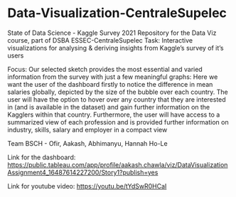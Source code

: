 # Data-Visualization-CentraleSupelec
State of Data Science - Kaggle Survey 2021
Repository for the Data Viz course, part of DSBA ESSEC-CentraleSupelec
Task: Interactive visualizations for analysing & deriving insights from Kaggle’s survey of it’s users

Focus:
Our selected sketch provides the most essential and varied information from the survey with just a few meaningful graphs:
Here we want the user of the dashboard firstly to notice the difference in mean salaries 
globally, depicted by the size of the bubble over each country. The user will have the option 
to hover over any country that they are interested in (and is available in the dataset) and 
gain further information on the Kagglers within that country.
Furthermore, the user will have access to a summarized view of each profession and is 
provided further information on industry, skills, salary and employer in a compact view


Team BSCH - Ofir, Aakash, Abhimanyu, Hannah Ho-Le


Link for the dashboard:
https://public.tableau.com/app/profile/aakash.chawla/viz/DataVisualizationAssignment4_16487614227200/Story1?publish=yes


Link for youtube video:
https://youtu.be/tYdSwR0HCaI
